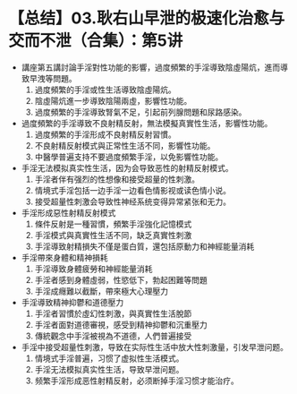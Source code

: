 # 【总结】03.耿右山早泄的极速化治愈与交而不泄（合集）：第5讲

-   講座第五講討論手淫對性功能的影響，過度頻繁的手淫導致陰虛陽炕，進而導致早洩等問題。
    1.  過度頻繁的手淫或性生活導致陰虛陽炕。
    2.  陰虛陽炕進一步導致陰陽兩虛，影響性功能。
    3.  過度頻繁的手淫導致腎氣不足，引起前列腺問題和尿路感染。
-   過度頻繁的手淫導致不良射精反射，無法模擬真實性生活，影響性功能。
    1.  過度頻繁的手淫形成不良射精反射習慣。
    2.  不良射精反射模式與正常性生活不同，影響性功能。
    3.  中醫學普遍支持不要過度頻繁手淫，以免影響性功能。
-   手淫无法模拟真实性生活，因为会导致恶性的射精反射模式。
    1.  手淫者伴有强烈的性想像和接受超量的性刺激。
    2.  情境式手淫包括一边手淫一边看色情影视或读色情小说。
    3.  接受超量性刺激会导致性神经系统变得异常紧张和无力。
-   手淫形成惡性射精反射模式
    1.  條件反射是一種習慣，頻繁手淫強化記憶模式
    2.  手淫模式與真實性生活不同，缺乏真實性刺激
    3.  手淫導致射精損失不僅是蛋白質，還包括原動力和神經能量消耗
-   手淫帶來身體和精神損耗
    1.  手淫導致身體疲勞和神經能量消耗
    2.  手淫者感到身體虛弱，性慾低下，勃起困難等問題
    3.  手淫成癮難以截斷，帶來極大心理壓力
-   手淫導致精神抑鬱和道德壓力
    1.  手淫者習慣於虛幻性刺激，與真實性生活脫節
    2.  手淫者面對道德審視，感受到精神抑鬱和沉重壓力
    3.  傳統觀念中手淫被視為不道德，人們普遍接受
-   手淫中接受超量性刺激，导致在实际性生活中放大性刺激量，引发早泄问题。
    1.  情境式手淫普遍，习惯了虚拟性生活模式。
    2.  手淫无法模拟真实性生活，导致早泄问题。
    3.  频繁手淫形成恶性射精反射，必须断掉手淫习惯才能治疗。